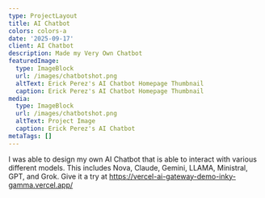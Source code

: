```yaml
---
type: ProjectLayout
title: AI Chatbot
colors: colors-a
date: '2025-09-17'
client: AI Chatbot
description: Made my Very Own Chatbot
featuredImage:
  type: ImageBlock
  url: /images/chatbotshot.png
  altText: Erick Perez's AI Chatbot Homepage Thumbnail
  caption: Erick Perez's AI Chatbot Homepage Thumbnail
media:
  type: ImageBlock
  url: /images/chatbotshot.png
  altText: Project Image
  caption: Erick Perez's AI Chatbot
metaTags: []
---
```

I was able to design my own AI Chatbot that is able to interact with various different models. This includes Nova, Claude, Gemini, LLAMA, Ministral, GPT, and Grok. Give it a try at <https://vercel-ai-gateway-demo-inky-gamma.vercel.app/>
